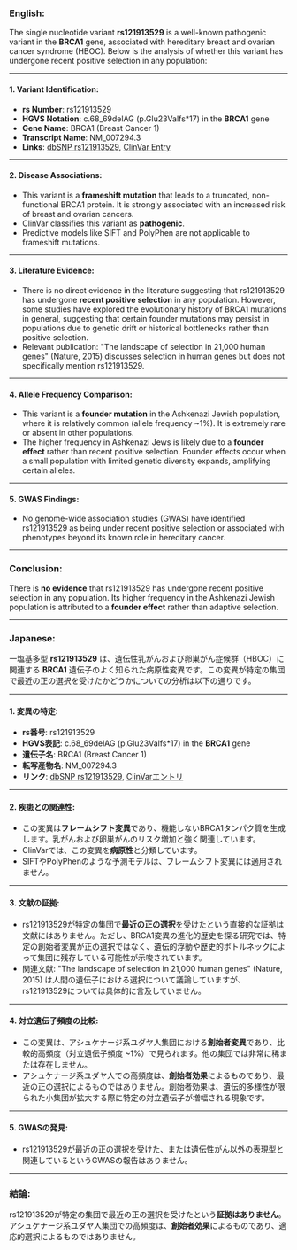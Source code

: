 ### English:
The single nucleotide variant **rs121913529** is a well-known pathogenic variant in the **BRCA1** gene, associated with hereditary breast and ovarian cancer syndrome (HBOC). Below is the analysis of whether this variant has undergone recent positive selection in any population:

---

#### 1. **Variant Identification**:
   - **rs Number**: rs121913529
   - **HGVS Notation**: c.68_69delAG (p.Glu23Valfs*17) in the **BRCA1** gene
   - **Gene Name**: BRCA1 (Breast Cancer 1)
   - **Transcript Name**: NM_007294.3
   - **Links**: [dbSNP rs121913529](https://www.ncbi.nlm.nih.gov/snp/rs121913529), [ClinVar Entry](https://www.ncbi.nlm.nih.gov/clinvar/variation/17661/)

---

#### 2. **Disease Associations**:
   - This variant is a **frameshift mutation** that leads to a truncated, non-functional BRCA1 protein. It is strongly associated with an increased risk of breast and ovarian cancers.
   - ClinVar classifies this variant as **pathogenic**.
   - Predictive models like SIFT and PolyPhen are not applicable to frameshift mutations.

---

#### 3. **Literature Evidence**:
   - There is no direct evidence in the literature suggesting that rs121913529 has undergone **recent positive selection** in any population. However, some studies have explored the evolutionary history of BRCA1 mutations in general, suggesting that certain founder mutations may persist in populations due to genetic drift or historical bottlenecks rather than positive selection.
   - Relevant publication: "The landscape of selection in 21,000 human genes" (Nature, 2015) discusses selection in human genes but does not specifically mention rs121913529.

---

#### 4. **Allele Frequency Comparison**:
   - This variant is a **founder mutation** in the Ashkenazi Jewish population, where it is relatively common (allele frequency ~1%). It is extremely rare or absent in other populations.
   - The higher frequency in Ashkenazi Jews is likely due to a **founder effect** rather than recent positive selection. Founder effects occur when a small population with limited genetic diversity expands, amplifying certain alleles.

---

#### 5. **GWAS Findings**:
   - No genome-wide association studies (GWAS) have identified rs121913529 as being under recent positive selection or associated with phenotypes beyond its known role in hereditary cancer.

---

### Conclusion:
There is **no evidence** that rs121913529 has undergone recent positive selection in any population. Its higher frequency in the Ashkenazi Jewish population is attributed to a **founder effect** rather than adaptive selection.

---

### Japanese:
一塩基多型 **rs121913529** は、遺伝性乳がんおよび卵巣がん症候群（HBOC）に関連する **BRCA1** 遺伝子のよく知られた病原性変異です。この変異が特定の集団で最近の正の選択を受けたかどうかについての分析は以下の通りです。

---

#### 1. **変異の特定**:
   - **rs番号**: rs121913529
   - **HGVS表記**: c.68_69delAG (p.Glu23Valfs*17) in the **BRCA1** gene
   - **遺伝子名**: BRCA1 (Breast Cancer 1)
   - **転写産物名**: NM_007294.3
   - **リンク**: [dbSNP rs121913529](https://www.ncbi.nlm.nih.gov/snp/rs121913529), [ClinVarエントリ](https://www.ncbi.nlm.nih.gov/clinvar/variation/17661/)

---

#### 2. **疾患との関連性**:
   - この変異は**フレームシフト変異**であり、機能しないBRCA1タンパク質を生成します。乳がんおよび卵巣がんのリスク増加と強く関連しています。
   - ClinVarでは、この変異を**病原性**と分類しています。
   - SIFTやPolyPhenのような予測モデルは、フレームシフト変異には適用されません。

---

#### 3. **文献の証拠**:
   - rs121913529が特定の集団で**最近の正の選択**を受けたという直接的な証拠は文献にはありません。ただし、BRCA1変異の進化的歴史を探る研究では、特定の創始者変異が正の選択ではなく、遺伝的浮動や歴史的ボトルネックによって集団に残存している可能性が示唆されています。
   - 関連文献: "The landscape of selection in 21,000 human genes" (Nature, 2015) は人間の遺伝子における選択について議論していますが、rs121913529については具体的に言及していません。

---

#### 4. **対立遺伝子頻度の比較**:
   - この変異は、アシュケナージ系ユダヤ人集団における**創始者変異**であり、比較的高頻度（対立遺伝子頻度 ~1%）で見られます。他の集団では非常に稀または存在しません。
   - アシュケナージ系ユダヤ人での高頻度は、**創始者効果**によるものであり、最近の正の選択によるものではありません。創始者効果は、遺伝的多様性が限られた小集団が拡大する際に特定の対立遺伝子が増幅される現象です。

---

#### 5. **GWASの発見**:
   - rs121913529が最近の正の選択を受けた、または遺伝性がん以外の表現型と関連しているというGWASの報告はありません。

---

### 結論:
rs121913529が特定の集団で最近の正の選択を受けたという**証拠はありません**。アシュケナージ系ユダヤ人集団での高頻度は、**創始者効果**によるものであり、適応的選択によるものではありません。